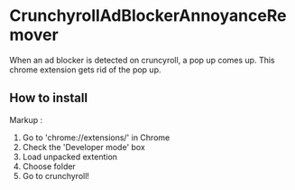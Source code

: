 # CrunchyrollAdBlockerAnnoyanceRemover
When an ad blocker is detected on cruncyroll, a pop up comes up. This chrome extension gets rid of the pop up.


## How to install

Markup : 
1. Go to 'chrome://extensions/' in Chrome
2. Check the 'Developer mode' box
3. Load unpacked extention
4. Choose folder
5. Go to crunchyroll! 